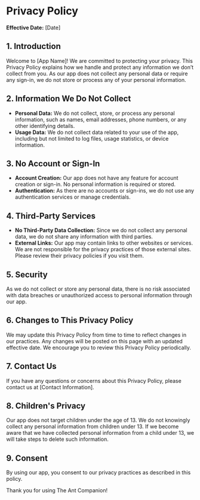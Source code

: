 # Privacy Policy

**Effective Date:** [Date]

## 1. Introduction

Welcome to [App Name]! We are committed to protecting your privacy. This Privacy Policy explains how we handle and protect any information we don’t collect from you. As our app does not collect any personal data or require any sign-in, we do not store or process any of your personal information.

## 2. Information We Do Not Collect

- **Personal Data:** We do not collect, store, or process any personal information, such as names, email addresses, phone numbers, or any other identifying details.
- **Usage Data:** We do not collect data related to your use of the app, including but not limited to log files, usage statistics, or device information.

## 3. No Account or Sign-In

- **Account Creation:** Our app does not have any feature for account creation or sign-in. No personal information is required or stored.
- **Authentication:** As there are no accounts or sign-ins, we do not use any authentication services or manage credentials.

## 4. Third-Party Services

- **No Third-Party Data Collection:** Since we do not collect any personal data, we do not share any information with third parties.
- **External Links:** Our app may contain links to other websites or services. We are not responsible for the privacy practices of those external sites. Please review their privacy policies if you visit them.

## 5. Security

As we do not collect or store any personal data, there is no risk associated with data breaches or unauthorized access to personal information through our app.

## 6. Changes to This Privacy Policy

We may update this Privacy Policy from time to time to reflect changes in our practices. Any changes will be posted on this page with an updated effective date. We encourage you to review this Privacy Policy periodically.

## 7. Contact Us

If you have any questions or concerns about this Privacy Policy, please contact us at [Contact Information].

## 8. Children's Privacy

Our app does not target children under the age of 13. We do not knowingly collect any personal information from children under 13. If we become aware that we have collected personal information from a child under 13, we will take steps to delete such information.

## 9. Consent

By using our app, you consent to our privacy practices as described in this policy.

Thank you for using The Ant Companion!
